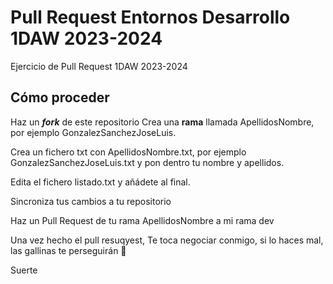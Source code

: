 # Pull Request Entornos Desarrollo 1DAW 2023-2024

Ejercicio de Pull Request 1DAW 2023-2024

## Cómo proceder
Haz un ***fork*** de este repositorio Crea una **rama** llamada ApellidosNombre, por ejemplo GonzalezSanchezJoseLuis.

Crea un fichero txt con ApellidosNombre.txt, por ejemplo GonzalezSanchezJoseLuis.txt y pon dentro tu nombre y apellidos.

Edita el fichero listado.txt y añádete al final.

Sincroniza tus cambios a tu repositorio

Haz un Pull Request de tu rama ApellidosNombre a mi rama dev

Una vez hecho el pull resuqyest, Te toca negociar conmigo, si lo haces mal, las gallinas te perseguirán 🐔

Suerte
